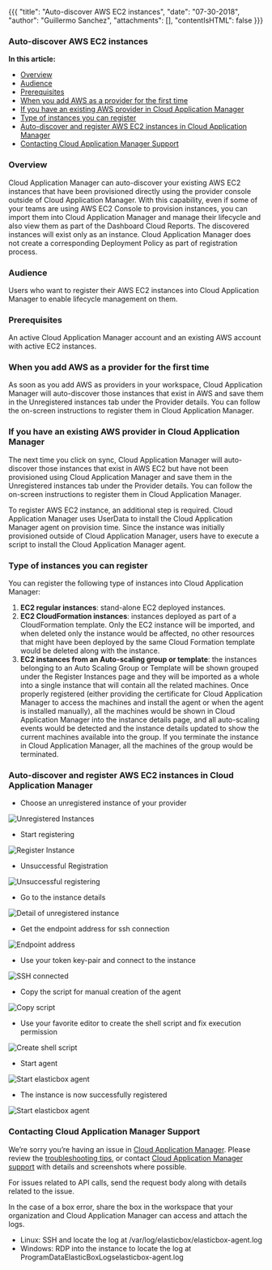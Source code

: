 {{{
"title": "Auto-discover AWS EC2 instances",
"date": "07-30-2018",
"author": "Guillermo Sanchez",
"attachments": [],
"contentIsHTML": false
}}}

### Auto-discover AWS EC2 instances

**In this article:**
* [Overview](#overview)
* [Audience](#audience)
* [Prerequisites](#prerequisites)
* [When you add AWS as a provider for the first time](#when-you-add-aws-as-a-provider-for-the-first-time)
* [If you have an existing AWS provider in Cloud Application Manager](#if-you-have-an-existing-aws-provider-in-cloud-application-manager)
* [Type of instances you can register](#type-of-instances-you-can-register)
* [Auto-discover and register AWS EC2 instances in Cloud Application Manager](#auto-discover-and-register-aws-ec2-instances-in-cloud-application-manager)
* [Contacting Cloud Application Manager Support](#contacting-cloud-application-manager-support)

### Overview
Cloud Application Manager can auto-discover your existing AWS EC2 instances that have been provisioned directly using the provider console outside of Cloud Application Manager. With this capability, even if some of your teams are using AWS EC2 Console to provision instances, you can import them into Cloud Application Manager and manage their lifecycle and also view them as part of the Dashboard Cloud Reports. The discovered instances will exist only as an instance. Cloud Application Manager does not create a corresponding Deployment Policy as part of registration process.

### Audience

Users who want to register their AWS EC2 instances into Cloud Application Manager to enable lifecycle management on them.

### Prerequisites

An active Cloud Application Manager account and an existing AWS account with active EC2 instances.

### When you add AWS as a provider for the first time

As soon as you add AWS as providers in your workspace, Cloud Application Manager will auto-discover those instances that exist in AWS and save them in the Unregistered instances tab under the Provider details. You can follow the on-screen instructions to register them in Cloud Application Manager.

### If you have an existing AWS provider in Cloud Application Manager

The next time you click on sync, Cloud Application Manager will auto-discover those instances that exist in AWS EC2 but have not been provisioned using Cloud Application Manager and save them in the Unregistered instances tab under the Provider details. You can follow the on-screen instructions to register them in Cloud Application Manager.

To register AWS EC2 instance, an additional step is required. Cloud Application Manager uses UserData to install the Cloud Application Manager agent on provision time. Since the instance was initially provisioned outside of Cloud Application Manager, users have to execute a script to install the Cloud Application Manager agent.

### Type of instances you can register

You can register the following type of instances into Cloud Application Manager:

1. **EC2 regular instances**: stand-alone EC2 deployed instances.
2. **EC2 CloudFormation instances**: instances deployed as part of a CloudFormation template. Only the EC2 instance will be imported, and when deleted only the instance would be affected, no other resources that might have been deployed by the same Cloud Formation template would be deleted along with the instance.
3. **EC2 instances from an Auto-scaling group or template**: the instances belonging to an Auto Scaling Group or Template will be shown grouped under the Register Instances page and they will be imported as a whole into a single instance that will contain all the related machines. Once properly registered (either providing the certificate for Cloud Application Manager to access the machines and install the agent or when the agent is installed manually), all the machines would be shown in Cloud Application Manager into the instance details page, and all auto-scaling events would be detected and the instance details updated to show the current machines available into the group. If you terminate the instance in Cloud Application Manager, all the machines of the group would be terminated.

### Auto-discover and register AWS EC2 instances in Cloud Application Manager

* Choose an unregistered instance of your provider

![Unregistered Instances](../../images/cloud-application-manager/aws-registerInstance-tuto01.png)

* Start registering

![Register Instance](../../images/cloud-application-manager/aws-registerInstance-tuto02.png)

* Unsuccessful Registration

![Unsuccessful registering](../../images/cloud-application-manager/aws-registerInstance-tuto03.png)

* Go to the instance details

![Detail of unregistered instance](../../images/cloud-application-manager/aws-registerInstance-tuto04.png)

* Get the endpoint address for ssh connection

![Endpoint address](../../images/cloud-application-manager/aws-registerInstance-tuto05.png)

* Use your token key-pair and connect to the instance

![SSH connected](../../images/cloud-application-manager/aws-registerInstance-tuto06.png)

* Copy the script for manual creation of the agent

![Copy script](../../images/cloud-application-manager/aws-registerInstance-tuto07.png)

* Use your favorite editor to create the shell script and fix execution permission

![Create shell script](../../images/cloud-application-manager/aws-registerInstance-tuto08.png)

* Start agent

![Start elasticbox agent](../../images/cloud-application-manager/aws-registerInstance-tuto09.png)

* The instance is now successfully registered

![Start elasticbox agent](../../images/cloud-application-manager/aws-registerInstance-tuto10.png)

### Contacting Cloud Application Manager Support

We’re sorry you’re having an issue in [Cloud Application Manager](https://www.ctl.io/cloud-application-manager/). Please review the [troubleshooting tips](../Troubleshooting/troubleshooting-tips.md), or contact [Cloud Application Manager support](mailto:incident@CenturyLink.com) with details and screenshots where possible.

For issues related to API calls, send the request body along with details related to the issue.

In the case of a box error, share the box in the workspace that your organization and Cloud Application Manager can access and attach the logs.

* Linux: SSH and locate the log at /var/log/elasticbox/elasticbox-agent.log
* Windows: RDP into the instance to locate the log at ProgramDataElasticBoxLogselasticbox-agent.log
